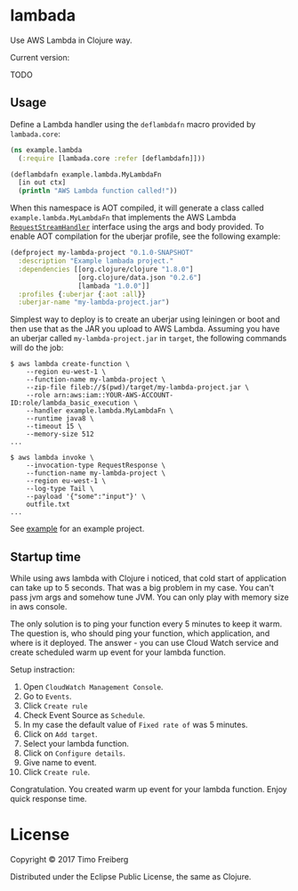 # lambada 

Use AWS Lambda in Clojure way.

Current version:

TODO

## Usage

Define a Lambda handler using the `deflambdafn` macro provided by `lambada.core`:

```clojure
(ns example.lambda
  (:require [lambada.core :refer [deflambdafn]]))

(deflambdafn example.lambda.MyLambdaFn
  [in out ctx]
  (println "AWS Lambda function called!"))
```

When this namespace is AOT compiled, it will generate a class called
`example.lambda.MyLambdaFn` that implements the AWS Lambda
[`RequestStreamHandler`](http://docs.aws.amazon.com/lambda/latest/dg/java-handler-using-predefined-interfaces.html)
interface using the args and body provided.
To enable AOT compilation for the uberjar profile, see the following example:
```clojure
(defproject my-lambda-project "0.1.0-SNAPSHOT"
  :description "Example lambada project."
  :dependencies [[org.clojure/clojure "1.8.0"]
                 [org.clojure/data.json "0.2.6"]
                 [lambada "1.0.0"]]
  :profiles {:uberjar {:aot :all}}
  :uberjar-name "my-lambda-project.jar")
```

Simplest way to deploy is to create an uberjar using leiningen or boot and then use that as the JAR you upload to AWS Lambda. Assuming you have an uberjar called `my-lambda-project.jar` in `target`, the following commands will do the job:

```
$ aws lambda create-function \
    --region eu-west-1 \
    --function-name my-lambda-project \
    --zip-file fileb://$(pwd)/target/my-lambda-project.jar \
    --role arn:aws:iam::YOUR-AWS-ACCOUNT-ID:role/lambda_basic_execution \
    --handler example.lambda.MyLambdaFn \
    --runtime java8 \
    --timeout 15 \
    --memory-size 512
...

$ aws lambda invoke \
    --invocation-type RequestResponse \
    --function-name my-lambda-project \
    --region eu-west-1 \
    --log-type Tail \
    --payload '{"some":"input"}' \
    outfile.txt
...

```

See [example](https://github.com/atsman/lambada/tree/master/example) for an example project.

## Startup time

While using aws lambda with Clojure i noticed, that cold start of application can take up to 5 seconds. That was a big problem in my case. You can't pass jvm args and somehow tune JVM. You can only play with memory size in aws console.

The only solution is to ping your function every 5 minutes to keep it warm. The question is, who should ping your function, which application, and where is it deployed. The answer - you can use Cloud Watch service and create scheduled warm up event for your lambda function.

Setup instraction:
1. Open `CloudWatch Management Console`.
2. Go to `Events`.
3. Click `Create rule`
4. Check Event Source as `Schedule`.
5. In my case the default value of `Fixed rate of` was 5 minutes.
6. Click on `Add target`.
7. Select your lambda function.
8. Click on `Configure details`.
9. Give name to event.
10. Click `Create rule`.

Congratulation. You created warm up event for your lambda function. Enjoy quick response time.

# License

Copyright © 2017 Timo Freiberg

Distributed under the Eclipse Public License, the same as Clojure.
